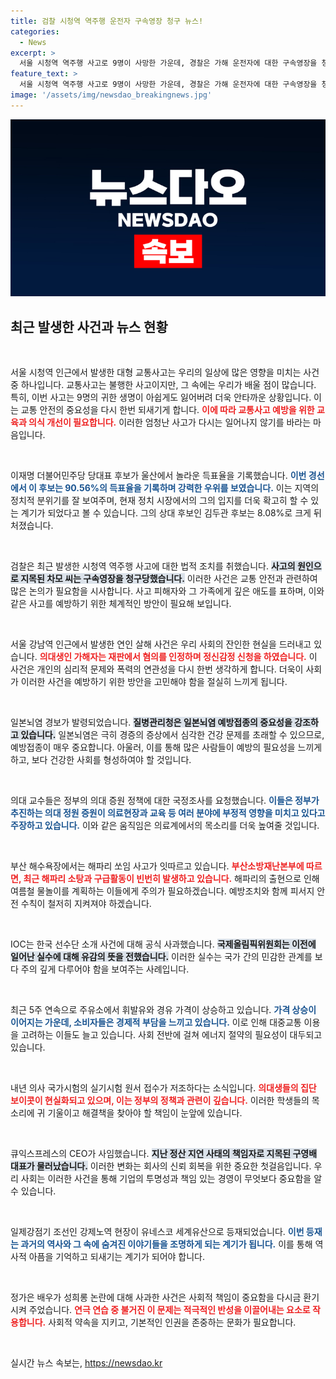 ```yaml
---
title: 검찰 시청역 역주행 운전자 구속영장 청구 뉴스!
categories:
  - News
excerpt: >
  서울 시청역 역주행 사고로 9명이 사망한 가운데, 경찰은 가해 운전자에 대한 구속영장을 청구했다. 이재명 후보는 울산 경선에서 90% 넘는 득표율을 기록하며 독주를 이어가고 있다.
feature_text: >
  서울 시청역 역주행 사고로 9명이 사망한 가운데, 경찰은 가해 운전자에 대한 구속영장을 청구했다. 이재명 후보는 울산 경선에서 90% 넘는 득표율을 기록하며 독주를 이어가고 있다.
image: '/assets/img/newsdao_breakingnews.jpg'
---
```


<p><img src="/assets/img/newsdao_breakingnews.jpg" alt="ontimetimes 속보" /></p>

<h2 data-ke-size="size26">최근 발생한 사건과 뉴스 현황</h2>

<p data-ke-size="size16">&nbsp;</p>

<p>서울 시청역 인근에서 발생한 대형 교통사고는 우리의 일상에 많은 영향을 미치는 사건 중 하나입니다. 교통사고는 불행한 사고이지만, 그 속에는 우리가 배울 점이 많습니다. 특히, 이번 사고는 9명의 귀한 생명이 아쉽게도 잃어버려 더욱 안타까운 상황입니다. 이는 교통 안전의 중요성을 다시 한번 되새기게 합니다. <b><span style="color: #ee2323;">이에 따라 교통사고 예방을 위한 교육과 의식 개선이 필요합니다.</span></b> 이러한 엄청난 사고가 다시는 일어나지 않기를 바라는 마음입니다.</p>

<p data-ke-size="size16">&nbsp;</p>

<p>이재명 더불어민주당 당대표 후보가 울산에서 놀라운 득표율을 기록했습니다. <b><span style="color: #1a5490;">이번 경선에서 이 후보는 90.56%의 득표율을 기록하며 강력한 우위를 보였습니다.</span></b> 이는 지역의 정치적 분위기를 잘 보여주며, 현재 정치 시장에서의 그의 입지를 더욱 확고히 할 수 있는 계기가 되었다고 볼 수 있습니다. 그의 상대 후보인 김두관 후보는 8.08%로 크게 뒤처졌습니다.</p>

<p data-ke-size="size16">&nbsp;</p>

<p>검찰은 최근 발생한 시청역 역주행 사고에 대한 법적 조치를 취했습니다. <b><span style="background-color: #21538527;">사고의 원인으로 지목된 차모 씨는 구속영장을 청구당했습니다.</span></b> 이러한 사건은 교통 안전과 관련하여 많은 논의가 필요함을 시사합니다. 사고 피해자와 그 가족에게 깊은 애도를 표하며, 이와 같은 사고를 예방하기 위한 체계적인 방안이 필요해 보입니다. </p>

<p data-ke-size="size16">&nbsp;</p>

<p>서울 강남역 인근에서 발생한 연인 살해 사건은 우리 사회의 잔인한 현실을 드러내고 있습니다. <b><span style="color: #ee2323;">의대생인 가해자는 재판에서 혐의를 인정하며 정신감정 신청을 하였습니다.</span></b> 이 사건은 개인의 심리적 문제와 폭력의 연관성을 다시 한번 생각하게 합니다. 더욱이 사회가 이러한 사건을 예방하기 위한 방안을 고민해야 함을 절실히 느끼게 됩니다.</p>

<p data-ke-size="size16">&nbsp;</p>

<p>일본뇌염 경보가 발령되었습니다. <b><span style="background-color: #21538527;">질병관리청은 일본뇌염 예방접종의 중요성을 강조하고 있습니다.</span></b> 일본뇌염은 극히 경증의 증상에서 심각한 건강 문제를 초래할 수 있으므로, 예방접종이 매우 중요합니다. 아울러, 이를 통해 많은 사람들이 예방의 필요성을 느끼게 하고, 보다 건강한 사회를 형성하여야 할 것입니다.</p>

<p data-ke-size="size16">&nbsp;</p>

<p>의대 교수들은 정부의 의대 증원 정책에 대한 국정조사를 요청했습니다. <b><span style="color: #1a5490;">이들은 정부가 추진하는 의대 정원 증원이 의료현장과 교육 등 여러 분야에 부정적 영향을 미치고 있다고 주장하고 있습니다.</span></b> 이와 같은 움직임은 의료계에서의 목소리를 더욱 높여줄 것입니다.</p>

<p data-ke-size="size16">&nbsp;</p>

<p>부산 해수욕장에서는 해파리 쏘임 사고가 잇따르고 있습니다. <b><span style="color: #ee2323;">부산소방재난본부에 따르면, 최근 해파리 소탕과 구급활동이 빈번히 발생하고 있습니다.</span></b> 해파리의 출현으로 인해 여름철 물놀이를 계획하는 이들에게 주의가 필요하겠습니다. 예방조치와 함께 피서지 안전 수칙이 철저히 지켜져야 하겠습니다.</p>

<p data-ke-size="size16">&nbsp;</p>

<p>IOC는 한국 선수단 소개 사건에 대해 공식 사과했습니다. <b><span style="background-color: #21538527;">국제올림픽위원회는 이전에 일어난 실수에 대해 유감의 뜻을 전했습니다.</span></b> 이러한 실수는 국가 간의 민감한 관계를 보다 주의 깊게 다루어야 함을 보여주는 사례입니다.</p>

<p data-ke-size="size16">&nbsp;</p>

<p>최근 5주 연속으로 주유소에서 휘발유와 경유 가격이 상승하고 있습니다. <b><span style="color: #1a5490;">가격 상승이 이어지는 가운데, 소비자들은 경제적 부담을 느끼고 있습니다.</span></b> 이로 인해 대중교통 이용을 고려하는 이들도 늘고 있습니다. 사회 전반에 걸쳐 에너지 절약의 필요성이 대두되고 있습니다.</p>

<p data-ke-size="size16">&nbsp;</p>

<p>내년 의사 국가시험의 실기시험 원서 접수가 저조하다는 소식입니다. <b><span style="color: #ee2323;">의대생들의 집단 보이콧이 현실화되고 있으며, 이는 정부의 정책과 관련이 깊습니다.</span></b> 이러한 학생들의 목소리에 귀 기울이고 해결책을 찾아야 할 책임이 눈앞에 있습니다.</p>

<p data-ke-size="size16">&nbsp;</p>

<p>큐익스프레스의 CEO가 사임했습니다. <b><span style="background-color: #21538527;">지난 정산 지연 사태의 책임자로 지목된 구영배 대표가 물러났습니다.</span></b> 이러한 변화는 회사의 신뢰 회복을 위한 중요한 첫걸음입니다. 우리 사회는 이러한 사건을 통해 기업의 투명성과 책임 있는 경영이 무엇보다 중요함을 알 수 있습니다.</p>

<p data-ke-size="size16">&nbsp;</p>

<p>일제강점기 조선인 강제노역 현장이 유네스코 세계유산으로 등재되었습니다. <b><span style="color: #1a5490;">이번 등재는 과거의 역사와 그 속에 숨겨진 이야기들을 조명하게 되는 계기가 됩니다.</span></b> 이를 통해 역사적 아픔을 기억하고 되새기는 계기가 되어야 합니다.   </p>

<p data-ke-size="size16">&nbsp;</p>

<p>정가은 배우가 성희롱 논란에 대해 사과한 사건은 사회적 책임이 중요함을 다시금 환기시켜 주었습니다. <b><span style="color: #ee2323;">연극 연습 중 불거진 이 문제는 적극적인 반성을 이끌어내는 요소로 작용합니다.</span></b> 사회적 약속을 지키고, 기본적인 인권을 존중하는 문화가 필요합니다. </p>

<p data-ke-size="size16">&nbsp;</p>
실시간 뉴스 속보는, <a href="https://newsdao.kr" rel="dofollow">https://newsdao.kr</a>


